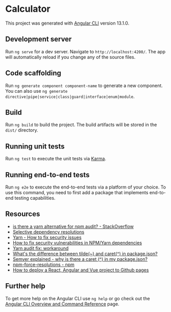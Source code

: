 # Calculator

This project was generated with [Angular CLI](https://github.com/angular/angular-cli) version 13.1.0.

## Development server

Run `ng serve` for a dev server. Navigate to `http://localhost:4200/`. The app will automatically reload if you change any of the source files.

## Code scaffolding

Run `ng generate component component-name` to generate a new component. You can also use `ng generate directive|pipe|service|class|guard|interface|enum|module`.

## Build

Run `ng build` to build the project. The build artifacts will be stored in the `dist/` directory.

## Running unit tests

Run `ng test` to execute the unit tests via [Karma](https://karma-runner.github.io).

## Running end-to-end tests

Run `ng e2e` to execute the end-to-end tests via a platform of your choice. To use this command, you need to first add a package that implements end-to-end testing capabilities.

## Resources

- [is there a yarn alternative for npm audit? - StackOverflow](https://stackoverflow.com/a/72054083/10907720)
- [Selective dependency resolutions](https://classic.yarnpkg.com/en/docs/selective-version-resolutions)
- [Yarn - How to fix security issues](https://javascriptbit.com/yarn-audit-fix-security-issues/)
- [How to fix security vulnerabilities in NPM/Yarn dependencies](https://alfilatov.com/posts/how-to-fix-security-vulnerabilities-in-npm-yarn-dependencies/)
- [Yarn audit fix: workaround](https://dev.to/antongolub/yarn-audit-fix-workaround-i2a)
- [What's the difference between tilde(~) and caret(^) in package.json?](https://stackoverflow.com/a/22345808/10907720)
- [Semver explained - why is there a caret (^) in my package.json?](https://bytearcher.com/articles/semver-explained-why-theres-a-caret-in-my-package-json/)
- [npm-force-resolutions - npm](https://www.npmjs.com/package/npm-force-resolutions)
- [How to deploy a React, Angular and Vue project to Github pages](https://deepinder.me/how-to-deploy-a-react-angular-vue-project-to-github-pages)

## Further help

To get more help on the Angular CLI use `ng help` or go check out the [Angular CLI Overview and Command Reference](https://angular.io/cli) page.
